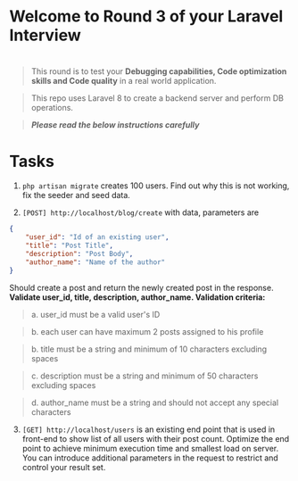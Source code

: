 # Welcome to Round 3 of your Laravel Interview
# 

> This round is to test your **Debugging capabilities, Code optimization skills and Code quality** in a real world application.

> This repo uses Laravel 8 to create a backend server and perform DB operations.

> **_Please read the below instructions carefully_**

# Tasks
1. `php artisan migrate` creates 100 users. Find out why this is not working, fix the seeder and seed data.


2. `[POST] http://localhost/blog/create` with data, parameters are  
``` json
{
    "user_id": "Id of an existing user",
    "title": "Post Title",
    "description": "Post Body",
    "author_name": "Name of the author"
}
``` 
Should create a post and return the newly created post in the response.
**Validate user_id, title, description, author_name. Validation criteria:**

> a. user_id must be a valid user's ID

> b. each user can have maximum 2 posts assigned to his profile

> b. title must be a string and minimum of 10 characters excluding spaces

>c. description must be a string and minimum of 50 characters excluding spaces

>d. author_name must be a string and should not accept any special characters

3. `[GET] http://localhost/users` is an existing end point that is used in front-end to show list of all users with their post count. Optimize the end point to achieve minimum execution time and smallest load on server. You can introduce additional parameters in the request to restrict and control your result set.
